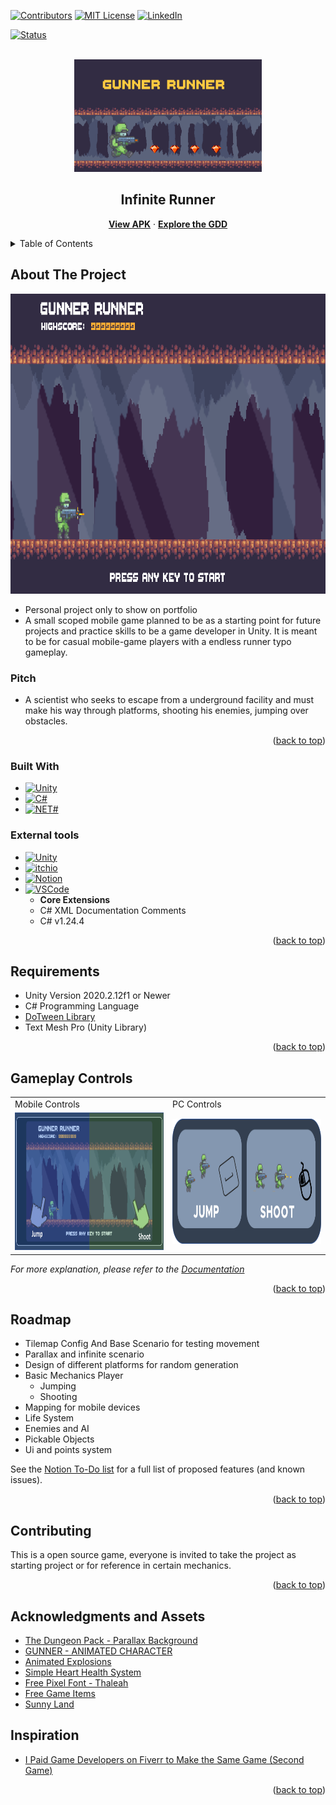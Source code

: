 <div id="top"></div>

[![Contributors][contributors-shield]][contributors-url]
[![MIT License][license-shield]][license-url]
[![LinkedIn][linkedin-shield]][linkedin-url]

[![Status][badge]](https://github.com/RodrigoQuiroz09/Infinite-Runner)

<!-- PROJECT LOGO -->
<br />
<div align="center">
  <a href="https://github.com/RodrigoQuiroz09/Infinite-Runner/blob/main/images/logo.PNG">
    <img src="images/logo.PNG" alt="Logo" width="300" height="180">
  </a>

<h2 align="center">Infinite Runner</h2>
  <p align="center">
    <a href="https://github.com/RodrigoQuiroz09/Infinite-Runner"><strong>View APK</strong></a>
    ·
    <a href="https://github.com/RodrigoQuiroz09/Infinite-Runner/tree/main/docs"><strong>Explore the GDD</strong></a>

  </p>
</div>

<!-- TABLE OF CONTENTS -->
<details>
  <summary>Table of Contents</summary>
  <ol>
    <li>
      <a href="#about-the-project">About The Project</a>
      <ul>
        <li><a href="#built-with">Built With</a></li>
        <li><a href="#external-tools">External Tools</a></li>
      </ul>
    </li>
    <li>
      <a href="#requirements">Requirements</a>
    </li>
    <li><a href="#gameplay-controls">Gameplay Controls</a></li>
    <li><a href="#roadmap">Roadmap</a></li>
    <li><a href="#contributing">Contributing</a></li>
    <li><a href="#acknowledgments">Acknowledgments</a></li>
  </ol>
</details>

<!-- ABOUT THE PROJECT -->

## About The Project

<a href="https://github.com/RodrigoQuiroz09/Infinite-Runner/blob/main/images/mainmenu.PNG">
  <img src="images/mainmenu.PNG" alt="Main Menu" width="850" height="480">
</a>

- Personal project only to show on portfolio
- A small scoped mobile game planned to be as a starting point for future projects and practice skills to be a game developer in Unity. It is meant to be for casual mobile-game players with a endless runner typo gameplay.

### Pitch

- A scientist who seeks to escape from a underground facility and must make his way through platforms, shooting his enemies, jumping over obstacles.

<p align="right">(<a href="#top">back to top</a>)</p>

### Built With

- [![Unity][unity.com]][unity-url]
- [![C#][csharp.com]][csharp-url]
- [![NET#][net.com]][net-url]

### External tools

- [![Unity][unity-a.com]][unity-a-url]
- [![itchio][itchio.com]][itchio-url]
- [![Notion][notion.com]][notion-url]
- [![VSCode][vsc.com]][vsc-url]
  - <strong>Core Extensions</strong>
  - C# XML Documentation Comments
  - C# v1.24.4
  <p align="right">(<a href="#top">back to top</a>)</p>

<!-- GETTING STARTED -->

## Requirements

- Unity Version 2020.2.12f1 or Newer
- C# Programming Language
- [DoTween Library](http://dotween.demigiant.com/index.php)
- Text Mesh Pro (Unity Library)

<p align="right">(<a href="#top">back to top</a>)</p>

<!-- USAGE EXAMPLES -->

## Gameplay Controls

<table>
  <tr>
    <td>Mobile Controls</td>
     <td>PC Controls</td>
  </tr>
  <tr>
    <td><img src="images/MobileTutorial.PNG" width=380 height=220></td>
    <td><img src="images/PCTutorial.PNG" width=380 height=200></td>
  </tr>
 </table>

_For more explanation, please refer to the [Documentation](https://github.com/RodrigoQuiroz09/Infinite-Runner/tree/main/docs)_

<p align="right">(<a href="#top">back to top</a>)</p>

<!-- ROADMAP -->

## Roadmap

- Tilemap Config And Base Scenario for testing movement
- Parallax and infinite scenario
- Design of different platforms for random generation
- Basic Mechanics Player
  - Jumping
  - Shooting
- Mapping for mobile devices
- Life System
- Enemies and AI
- Pickable Objects
- Ui and points system

See the [Notion To-Do list](https://silicon-grill-d89.notion.site/ec3575c8e0b74b8891632f8c6656f194?v=fa412af091e24c8ba0b07a61a53d696c) for a full list of proposed features (and known issues).

<p align="right">(<a href="#top">back to top</a>)</p>

<!-- CONTRIBUTING -->

## Contributing

This is a open source game, everyone is invited to take the project as starting project or for reference in certain mechanics.

<p align="right">(<a href="#top">back to top</a>)</p>

<!-- ACKNOWLEDGMENTS -->

## Acknowledgments and Assets

- [The Dungeon Pack - Parallax Background](https://pixfinity.itch.io/the-dungeon-pack)
- [GUNNER - ANIMATED CHARACTER](https://secrethideout.itch.io/team-wars-platformer-battle)
- [Animated Explosions](https://opengameart.org/content/animated-explosions)
- [Simple Heart Health System](https://assetstore.unity.com/packages/tools/gui/simple-heart-health-system-120676)
- [Free Pixel Font - Thaleah](https://assetstore.unity.com/packages/2d/fonts/free-pixel-font-thaleah-140059)
- [Free Game Items](https://assetstore.unity.com/packages/2d/environments/free-game-items-131764)
- [Sunny Land](https://assetstore.unity.com/packages/2d/characters/sunny-land-103349)

## Inspiration

- [I Paid Game Developers on Fiverr to Make the Same Game (Second Game)](https://www.youtube.com/watch?v=I9G6xJTUCHs)

<p align="right">(<a href="#top">back to top</a>)</p>

<!-- MARKDOWN LINKS & IMAGES -->
<!-- https://www.markdownguide.org/basic-syntax/#reference-style-links -->

[contributors-shield]: https://img.shields.io/github/contributors/RodrigoQuiroz09/Infinite-Runner.svg?style=for-the-badge
[contributors-url]: https://github.com/RodrigoQuiroz09/Infinite-Runner/graphs/contributors
[license-shield]: https://img.shields.io/github/license/RodrigoQuiroz09/Infinite-Runner.svg?style=for-the-badge
[license-url]: https://github.com/RodrigoQuiroz09/Infinite-Runner/blob/master/LICENSE.md
[linkedin-shield]: https://img.shields.io/badge/-LinkedIn-black.svg?style=for-the-badge&logo=linkedin&colorB=555
[linkedin-url]: https://linkedin.com/in/rodrigo-q-3b8213129/
[badge-dev]: https://forthebadge.com/images/badges/built-by-developers.svg
[badge-dev-url]: http://ForTheBadge.com/images/badges/built-by-developers.svg
[product-screenshot]: images/mainmenu.PNG
[unity-url]: https://unity.com
[unity.com]: https://img.shields.io/badge/Unity-100000?style=for-the-badge&logo=unity&logoColor=white
[unity-a-url]: https://assetstore.unity.com
[unity-a.com]: https://img.shields.io/badge/Unity-Asset-Store?style=for-the-badge&logo=unity&logoColor=white
[csharp-url]: https://docs.microsoft.com/en-us/dotnet/csharp/
[csharp.com]: https://img.shields.io/badge/C%23-239120?style=for-the-badge&logo=c-sharp&logoColor=white
[notion-url]: https://www.notion.so/product?fredir=1
[notion.com]: https://img.shields.io/badge/Notion-000000?style=for-the-badge&logo=notion&logoColor=white
[vsc-url]: https://code.visualstudio.com
[vsc.com]: https://img.shields.io/badge/Visual_Studio_Code-0078D4?style=for-the-badge&logo=visual%20studio%20code&logoColor=white
[net-url]: https://dotnet.microsoft.com/en-us/
[net.com]: https://img.shields.io/badge/.NET-5C2D91?style=for-the-badge&logo=.net&logoColor=white
[itchio-url]: https://itch.io
[itchio.com]: https://img.shields.io/badge/Itch.io-FA5C5C?style=for-the-badge&logo=itchdotio&logoColor=white
[badge]: https://img.shields.io/badge/Status-Stand--By-orange?style=for-the-badge
